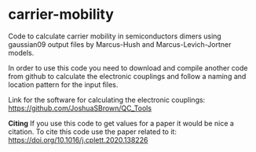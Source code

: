 # carrier-mobility
Code to calculate carrier mobility in semiconductors dimers using gaussian09 output files by Marcus-Hush and Marcus-Levich-Jortner models.

In order to use this code you need to download and compile another code from github to calculate the electronic couplings and follow a naming and location pattern for the input files.

Link for the software for calculating the electronic couplings: https://github.com/JoshuaSBrown/QC_Tools

**Citing**
If you use this code to get values for a paper it would be nice a citation. To cite this code use the paper related to it: https://doi.org/10.1016/j.cplett.2020.138226
